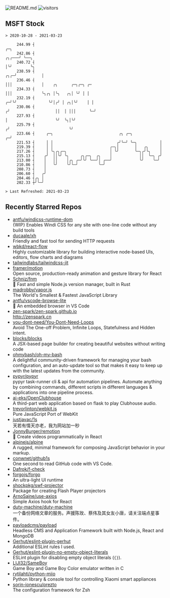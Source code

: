 ![README.md](https://github.com/Gerhut/Gerhut/workflows/README.md/badge.svg)
![visitors](https://visitors.vercel.app/Gerhut/Gerhut?token=8cf69d1f6813d272ef062726b6070c9be4ff72038cfe5a7ded7384a8da65d866)

## MSFT Stock

```
> 2020-10-28 - 2021-03-23

     244.99 ┤                                                                       ╭─╮                          
     242.86 ┤                                                                 ╭╮╭───╯ ╰──╮                       
     240.72 ┤                                                                 │╰╯        ╰╮                      
     238.59 ┤                                                             ╭╮╭─╯           │                      
     236.46 ┤                                                             │││             │    ╭╮      ╭─╮╭─╮ ╭─ 
     234.33 ┤                                                             │││             ╰╮╭╮ │╰╮   ╭╮│ ╰╯ │ │  
     232.19 ┤                                                           ╭─╯╰╯              ╰╯│╭╯ │ ╭╮│╰╯    │ │  
     230.06 ┤                                                          ╭╯                    ││  │ │││      ╰─╯  
     227.93 ┤                                                          │                     ╰╯  ╰╮│╰╯           
     225.79 ┤                                                         ╭╯                          ╰╯             
     223.66 ┤     ╭─╮                             ╭╮ ╭─╮            ╭─╯                                          
     221.53 ┤     │ │                            ╭╯╰─╯ ╰─╮          │                                            
     219.39 ┤     │ │                         ╭─╮│       │   ╭╮     │                                            
     217.26 ┤     │ ╰╮╭╮╭─╮                   │ ╰╯       ╰─╮╭╯╰╮    │                                            
     215.13 ┤    ╭╯  ││╰╯ ╰╮     ╭╮╭─╮  ╭╮    │            ││  ╰─╮ ╭╯                                            
     213.00 ┤    │   ││    │╭╮ ╭─╯╰╯ ╰──╯│ ╭──╯            ╰╯    ╰─╯                                             
     210.86 ┤    │   ╰╯    ╰╯╰─╯         ╰─╯                                                                     
     208.73 ┤    │                                                                                               
     206.60 ┤   ╭╯                                                                                               
     204.46 ┤╭╮ │                                                                                                
     202.33 ┼╯╰─╯                                                                                                

> Last Refreshed: 2021-03-23
```

## Recently Starred Repos

- [antfu/windicss-runtime-dom](https://github.com/antfu/windicss-runtime-dom)  
  {WIP} Enables Windi CSS for any site with one-line code without any build tools 
- [ducaale/xh](https://github.com/ducaale/xh)  
  Friendly and fast tool for sending HTTP requests
- [wbkd/react-flow](https://github.com/wbkd/react-flow)  
  Highly customizable library for building interactive node-based UIs, editors, flow charts and diagrams 
- [tailwindlabs/tailwindcss-jit](https://github.com/tailwindlabs/tailwindcss-jit)  
- [framer/motion](https://github.com/framer/motion)  
  Open source, production-ready animation and gesture library for React
- [Schniz/fnm](https://github.com/Schniz/fnm)  
  🚀 Fast and simple Node.js version manager, built in Rust
- [madrobby/vapor.js](https://github.com/madrobby/vapor.js)  
  The World's Smallest & Fastest JavaScript Library
- [antfu/vscode-browse-lite](https://github.com/antfu/vscode-browse-lite)  
  🚀 An embedded browser in VS Code
- [zen-spark/zen-spark.github.io](https://github.com/zen-spark/zen-spark.github.io)  
  http://zenspark.cn
- [you-dont-need/You-Dont-Need-Loops](https://github.com/you-dont-need/You-Dont-Need-Loops)  
  Avoid The One-off Problem, Infinite Loops, Statefulness and Hidden intent.
- [blocks/blocks](https://github.com/blocks/blocks)  
  A JSX-based page builder for creating beautiful websites without writing code
- [ohmybash/oh-my-bash](https://github.com/ohmybash/oh-my-bash)  
  A delightful community-driven framework for managing your bash configuration, and an auto-update tool so that makes it easy to keep up with the latest updates from the community.
- [pypyr/pypyr](https://github.com/pypyr/pypyr)  
  pypyr task-runner cli & api for automation pipelines. Automate anything by combining commands, different scripts in different languages & applications into one pipeline process.
- [ai-eks/OpenClubhouse](https://github.com/ai-eks/OpenClubhouse)  
  A third-part web application based on flask to play Clubhouse audio.
- [trevorlinton/webkit.js](https://github.com/trevorlinton/webkit.js)  
  Pure JavaScript Port of WebKit
- [justjavac/1s](https://github.com/justjavac/1s)  
  天若有情天亦老，我为网站加一秒
- [JonnyBurger/remotion](https://github.com/JonnyBurger/remotion)  
  🎥      Create videos programmatically in React
- [alpinejs/alpine](https://github.com/alpinejs/alpine)  
  A rugged, minimal framework for composing JavaScript behavior in your markup.
- [conwnet/github1s](https://github.com/conwnet/github1s)  
  One second to read GitHub code with VS Code.
- [Dafrok/f-check](https://github.com/Dafrok/f-check)  
- [forgojs/forgo](https://github.com/forgojs/forgo)  
  An ultra-light UI runtime
- [shockpkg/swf-projector](https://github.com/shockpkg/swf-projector)  
  Package for creating Flash Player projectors
- [ArnoSaine/use-axios](https://github.com/ArnoSaine/use-axios)  
  Simple Axios hook for React
- [duty-machine/duty-machine](https://github.com/duty-machine/duty-machine)  
  一个备份网络文章的服务。声援陈玫、蔡伟及其女友小唐，请关注端点星事件。
- [payloadcms/payload](https://github.com/payloadcms/payload)  
  Headless CMS and Application Framework built with Node.js, React and MongoDB
- [Gerhut/eslint-plugin-gerhut](https://github.com/Gerhut/eslint-plugin-gerhut)  
  Additional ESLint rules I used.
- [Gerhut/eslint-plugin-no-empty-object-literals](https://github.com/Gerhut/eslint-plugin-no-empty-object-literals)  
  ESLint plugin for disabling empty object literals (`{}`).
- [LIJI32/SameBoy](https://github.com/LIJI32/SameBoy)  
  Game Boy and Game Boy Color emulator written in C
- [rytilahti/python-miio](https://github.com/rytilahti/python-miio)  
  Python library & console tool for controlling Xiaomi smart appliances
- [sorin-ionescu/prezto](https://github.com/sorin-ionescu/prezto)  
  The configuration framework for Zsh
